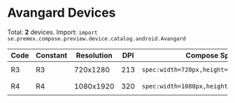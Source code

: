 # Avangard Devices

Total: **2** devices. Import: `import se.premex.compose.preview.device.catalog.android.Avangard`

| Code | Constant | Resolution | DPI | Compose Spec | Preview Usage |
|------|----------|------------|-----|-------------|---------------|
| R3 | R3 | 720x1280 | 213 | `spec:width=720px,height=1280px,dpi=213` | `@Preview(device = Avangard.R3)` |
| R4 | R4 | 1080x1920 | 320 | `spec:width=1080px,height=1920px,dpi=320` | `@Preview(device = Avangard.R4)` |

<!-- Generated automatically. Do not edit manually. -->
